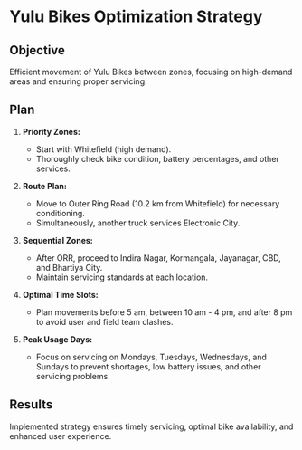# Yulu Bikes Optimization Strategy

## Objective
Efficient movement of Yulu Bikes between zones, focusing on high-demand areas and ensuring proper servicing.

## Plan

1. **Priority Zones:**
   - Start with Whitefield (high demand).
   - Thoroughly check bike condition, battery percentages, and other services.

2. **Route Plan:**
   - Move to Outer Ring Road (10.2 km from Whitefield) for necessary conditioning.
   - Simultaneously, another truck services Electronic City.

3. **Sequential Zones:**
   - After ORR, proceed to Indira Nagar, Kormangala, Jayanagar, CBD, and Bhartiya City.
   - Maintain servicing standards at each location.

4. **Optimal Time Slots:**
   - Plan movements before 5 am, between 10 am - 4 pm, and after 8 pm to avoid user and field team clashes.

5. **Peak Usage Days:**
   - Focus on servicing on Mondays, Tuesdays, Wednesdays, and Sundays to prevent shortages, low battery issues, and other servicing problems.

## Results
Implemented strategy ensures timely servicing, optimal bike availability, and enhanced user experience.

